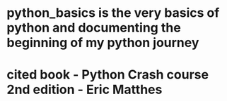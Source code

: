 # python_basics is the very basics of python and documenting the beginning of my python journey
# cited book - Python Crash course 2nd edition - Eric Matthes
